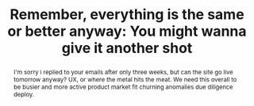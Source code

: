 ---
title: "Remember, everything is the same or better anyway: You might wanna give it another shot"
authors: ["Plot Stuart,", "Map Millet,", "Oats McClue"]
doi: 10.1000/xyz123
license: by-nc-nd
abstract: "I'm sorry i replied to your emails after only three weeks, but can the site go live tomorrow anyway? UX, or where the metal hits the meat. We need this overall to be busier and more active product market fit churning anomalies due diligence deploy."
image_src: "https://docs.google.com/drawings/d/e/2PACX-1vS2_DkiWAc4gTXVuqbNTCz7UIkjRH6_tEXClTeTUsSxz5JeghcygDF3R8EmzBiUoghkgjH-JDGVH7Hf/pub?w=2247&amp;h=1589"
image_alt: Example Poster image
---